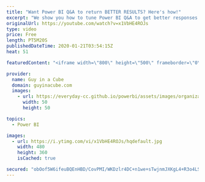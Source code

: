 ```yaml
---
title: "Want Power BI Q&A to return BETTER RESULTS? Here's how!"
excerpt: "We show you how to tune Power BI Q&A to get better responses to your questions. Just a few clicks to make things better!  Download Sample: https://guyinacu.be/qandatoolingsample  *******************  Want to take your Power BI skills to the next level? We have training courses available to help you with"
originalUrl: https://youtube.com/watch?v=x1VbHE4ROJs
type: video
price: Free
length: PT5M20S
publishedDateTime: 2020-01-21T03:54:15Z
heat: 51

featuredContent: "<iframe width=\"800\" height=\"500\" frameborder=\"0\" src=\"https://www.youtube.com/embed/x1VbHE4ROJs\" allow=\"accelerometer; autoplay; encrypted-media; gyroscope; picture-in-picture\" allowfullscreen></iframe>"

provider:
  name: Guy in a Cube
  domain: guyinacube.com
  images:
    - url: https://everyday-cc.github.io/powerbi/assets/images/organizations/guyinacube.com-50x50.jpg
      width: 50
      height: 50

topics:
  - Power BI

images:
  - url: https://i.ytimg.com/vi/x1VbHE4ROJs/hqdefault.jpg
    width: 480
    height: 360
    isCached: true

secured: "obOof5W6ifeuBQEnHBD/CovPMI/WKDzlr4DC+n1we+sTwjnmJXKgL4+R3o4LS0uH3ZgWLD5i7rPWUsq3OK7gAmNiBpU0Clv6vgC6N0J1s73sUkxjT9X33kHoafjXyOIe+mG+rEuPAwiUumW5y+SvfxpVlP2+WswYDWDXdZHw7wThY6YWGMbfdh9OHHFlPzjHtbKfRqBlq4fZWAyS55aDMwieH8h1G1uGN9fau8Vzux5exYH6H2BAdh1IVcXHnRfUBLpohNqn0BwCDW/w31bioHz8uzehFKamR/L+//Tt57fQmG3Xrr87i0VPJnGZ8c5MkaWuBdqAHxvIVxE8sShVKxItPmGjso9i4lSF6zR0QNpdBRRE9/X+4jQPgB7MS37FbXLu5uNEGO3DigRhEqvveS4IC1YbwmIEG5+PKl4rFRo=;PvmoAgwsQ3pDHu/cpsACNg=="
---
```


